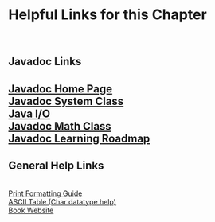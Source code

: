 
<h1>Helpful Links for this Chapter</h1><br>
<h2>Javadoc Links<h2>
<a href="https://docs.oracle.com/javase/8/docs/technotes/tools/windows/javadoc.html">Javadoc Home Page</a><br>
<a href="https://docs.oracle.com/javase/8/docs/api/java/lang/System.html">Javadoc System Class</a><br>
<a href="https://docs.oracle.com/javase/tutorial/essential/io/index.html">Java I/O</a><br>
<a href="https://docs.oracle.com/javase/8/docs/api/java/lang/Math.html">Javadoc Math Class</a><br>
<a href="https://docs.oracle.com/javase/tutorial/java/TOC.html">Javadoc Learning Roadmap</a><br>

<h2>General Help Links</h2><br>
<a href="https://cplusplus.com/reference/cstdio/printf/">Print Formatting Guide</a><br>
<a href="https://www.ascii-code.com/">ASCII Table (Char datatype help)</a><br>
<a href="https://deitel.com/java-how-to-program-11-e-early-objects-version/">Book Website</a><br>
